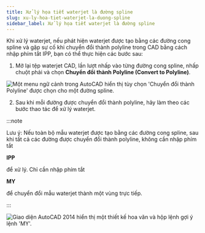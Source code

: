 ```yaml
---
title: Xử lý họa tiết waterjet là đường spline
slug: xu-ly-hoa-tiet-waterjet-la-duong-spline
sidebar_label: Xử lý họa tiết waterjet là đường spline
---
```


Khi xử lý waterjet, nếu phát hiện waterjet được tạo bằng các đường cong spline và gặp sự cố khi chuyển đổi thành polyline trong CAD bằng cách nhập phím tắt IPP, bạn có thể thực hiện các bước sau:

1. Mở lại tệp waterjet CAD, lần lượt nhấp vào từng đường cong spline, nhấp chuột phải và chọn **Chuyển đổi thành Polyline (Convert to Polyline)**.

![Một menu ngữ cảnh trong AutoCAD hiển thị tùy chọn 'Chuyển đổi thành Polyline' được chọn cho một đường spline.](https://storage.googleapis.com/jegavn_kb/images/6364651520747970455178378.png)

2. Sau khi mỗi đường được chuyển đổi thành polyline, hãy làm theo các bước thao tác để xử lý waterjet.

:::note

Lưu ý: Nếu toàn bộ mẫu waterjet được tạo bằng các đường cong spline, sau khi tất cả các đường được chuyển đổi thành polyline, không cần nhập phím tắt 

**IPP**

 để xử lý. Chỉ cần nhập phím tắt 

**MY**

 để chuyển đổi mẫu waterjet thành một vùng trực tiếp.

:::

![Giao diện AutoCAD 2014 hiển thị một thiết kế hoa văn và hộp lệnh gợi ý lệnh 'MY'.](https://storage.googleapis.com/jegavn_kb/images/6364651510132295208943500.png)
